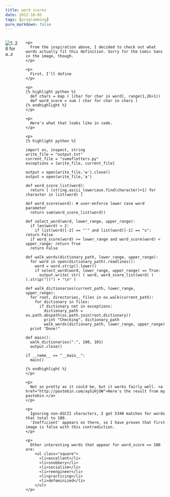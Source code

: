 ```yaml
---
title: word scores
date: 2012-10-05
tags: [programming]
pure_markdown: false
---
```


<div class="container">
  <div class="sixteen columns">
    <p>
     <img src="http://i.imgur.com/OBg92.jpg" alt="1..26 for a..z" class="scale-with-grid" />
    </p>

    <p>
      From the inspiration above, I decided to check out what words actually fit this definition. Sorry for the Comic Sans in the image, though.
    </p>

    <p>
      First, I'll define
    </p>

    <p>
    {% highlight python %}
      def chars = map ( [char for char in word], range(1,26+1))
      def word_score = sum ( char for char in chars )
    {% endhighlight %}
    </p>

    <p>
      Here's what that looks like in code.
    </p>

    <p>
    {% highlight python %}

    import os, inspect, string
    write_file = "output.txt"
    current_file = "sumofletters.py"
    exceptions = [write_file, current_file]

    output = open(write_file,'w').close()
    output = open(write_file,'a')

    def word_score_list(word):
      return [ (string.ascii_lowercase.find(character)+1) for character in list(word) ]

    def word_score(word): # user-enforce lower case word parameter
      return sum(word_score_list(word))

    def select_word(word, lower_range, upper_range):
      if len(word) > 2:
        if list(word)[-2] == "'" and list(word)[-1] == "s": return False
      if word_score(word) >= lower_range and word_score(word) < upper_range: return True
      return False

    def walk_words(dictionary_path, lower_range, upper_range):
      for word in open(dictionary_path).readlines():
        word = word.strip().lower()
        if select_word(word, lower_range, upper_range) == True:
          output.write( str( ( word, word_score_list(word) ) ).strip("()") + "\n" )

    def walk_dictionaries(current_path, lower_range, upper_range):
      for root, directories, files in os.walk(current_path):
        for dictionary in files:
          if dictionary not in exceptions:
            dictionary_path = os.path.abspath(os.path.join(root,dictionary))
            print "Checking", dictionary_path
            walk_words(dictionary_path, lower_range, upper_range)
      print "Done!"

    def main():
      walk_dictionaries(".", 100, 101)
      output.close()

    if __name__ == "__main__":
      main()

    {% endhighlight %}
    </p>

    <p>
      Not as pretty as it could be, but it works fairly well. <a href="http://pastebin.com/aySiHjUW">Here's the result from my pastebin.</a>
    </p>

    <p>
      Ignoring non-ASCII characters, I get 5340 matches for words that total to 100.
      'Inefficient' appears on there, so I have proven that first image is false with this contradiction.
    </p>

    <p>
      Other interesting words that appear for word_score == 100 are:
        <ul class="square">
          <li>excellent</li>
          <li>snobbery</li>
          <li>socialism</li>
          <li>reengineer</li>
          <li>practicing</li>
          <li>defeminized</li>
        </ul>
    </p>
  </div>
</div>
